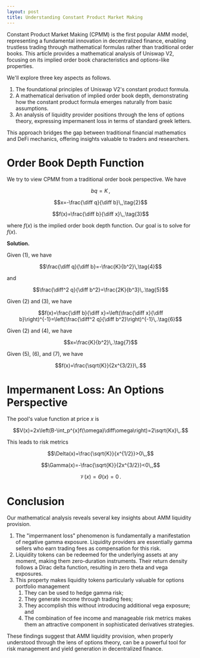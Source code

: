 ```yaml
---
layout: post
title: Understanding Constant Product Market Making
---
```


Constant Product Market Making (CPMM) is the first popular AMM model, representing a fundamental innovation in decentralized finance, enabling trustless trading through mathematical formulas rather than traditional order books. This article provides a mathematical analysis of Uniswap V2, focusing on its implied order book characteristics and options-like properties.

We'll explore three key aspects as follows.

1. The foundational principles of Uniswap V2's constant product formula.
2. A mathematical derivation of implied order book depth, demonstrating how the constant product formula emerges naturally from basic assumptions.
3. An analysis of liquidity provider positions through the lens of options theory, expressing impermanent loss in terms of standard greek letters.

This approach bridges the gap between traditional financial mathematics and DeFi mechanics, offering insights valuable to traders and researchers.

# Order Book Depth Function

We try to view CPMM from a traditional order book perspective. We have

$$bq=K\,,\tag{1}$$

$$x=-\frac{\diff q}{\diff b}\,,\tag{2}$$

$$f(x)=\frac{\diff b}{\diff x}\,,\tag{3}$$

where $f(x)$ is the implied order book depth function. Our goal is to solve for $f(x)$.

**Solution.**

Given $(1)$, we have

$$\frac{\diff q}{\diff b}=-\frac{K}{b^2}\,\tag{4}$$

and

$$\frac{\diff^2 q}{\diff b^2}=\frac{2K}{b^3}\,.\tag{5}$$

Given $(2)$ and $(3)$, we have

$$f(x)=\frac{\diff b}{\diff x}=\left(\frac{\diff x}{\diff b}\right)^{-1}=\left(\frac{\diff^2 q}{\diff b^2}\right)^{-1}\,.\tag{6}$$

Given $(2)$ and $(4)$, we have

$$x=\frac{K}{b^2}\,.\tag{7}$$

Given $(5)$, $(6)$, and $(7)$, we have

$$f(x)=\frac{\sqrt{K}}{2x^{3/2}}\,.$$

# Impermanent Loss: An Options Perspective

The pool's value function at price $x$ is

$$V(x)=2x\left(B-\int_p^{x}f(\omega)\diff\omega\right)=2\sqrt{Kx}\,.$$

This leads to risk metrics

$$\Delta(x)=\frac{\sqrt{K}}{x^{1/2}}>0\,,$$

$$\Gamma(x)=-\frac{\sqrt{K}}{2x^{3/2}}<0\,,$$

$$\mathcal V(x)=\Theta(x)=0\,.$$

# Conclusion

Our mathematical analysis reveals several key insights about AMM liquidity provision.

1. The "impermanent loss" phenomenon is fundamentally a manifestation of negative gamma exposure. Liquidity providers are essentially gamma sellers who earn trading fees as compensation for this risk.
2. Liquidity tokens can be redeemed for the underlying assets at any moment, making them zero-duration instruments. Their return density follows a Dirac delta function, resulting in zero theta and vega exposures.
3. This property makes liquidity tokens particularly valuable for options portfolio management
   1. They can be used to hedge gamma risk;
   1. They generate income through trading fees;
   1. They accomplish this without introducing additional vega exposure; and
   1. The combination of fee income and manageable risk metrics makes them an attractive component in sophisticated derivatives strategies.

These findings suggest that AMM liquidity provision, when properly understood through the lens of options theory, can be a powerful tool for risk management and yield generation in decentralized finance.
